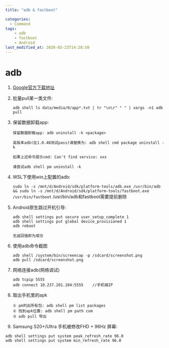 ```yaml
---
title: "adb & fastboot"

categories:
  - Command
tags:
    - adb
    - fastboot
    - Android
last_modified_at: 2020-03-23T14:28:50
---
```


# adb
1. [Google官方下载地址](https://developer.android.com/studio/releases/platform-tools)

2. 批量pull某一类文件:

	`adb shell ls data/media/0/app*.txt | tr "\n\r" " " | xargs -n1 adb pull`
	
3. 保留数据卸载app:

	```
	保留数据卸载app: adb uninstall -k <package>
	
	高版本adb(在1.0.40测试pass)请替换为: adb shell cmd package uninstall -k
	
	如果上述命令提示cmd: Can't find service: xxx
	
	请尝试adb shell pm uninstall -k
	```
	
4. WSL下使用win上配置的adb:

	`sudo ln -s /mnt/d/Android/sdk/platform-tools/adb.exe /usr/bin/adb && sudo ln -s /mnt/d/Android/sdk/platform-tools/fastboot.exe /usr/bin/fastboot`
	/usr/bin/adb和fastboot需要提前删除
	
5. Android原生跳过开机引导:

	```
	adb shell settings put secure user_setup_complete 1
	adb shell settings put global device_provisioned 1
	adb reboot

	无返回值即为成功
	```
	
6. 使用adb命令截图
	
	```
	adb shell /system/bin/screencap -p /sdcard/screenshot.png
	adb pull /sdcard/screenshot.png
	```
	
7. 网络连接adb(网络调试)

	```
	adb tcpip 5555
	adb connect 10.237.201.104:5555    //手机端IP
	```
	
8. 取出手机里的apk

	```
    ① pm列出所有包: adb shell pm list packages
    ② 找到apk位置: adb shell pm path com
    ③ adb pull 导出 
	```

9. Samsung S20+/Ultra 手机被修改FHD + 96Hz 屏幕:

```
adb shell settings put system peak_refresh_rate 96.0 
adb shell settings put system min_refresh_rate 96.0
```
